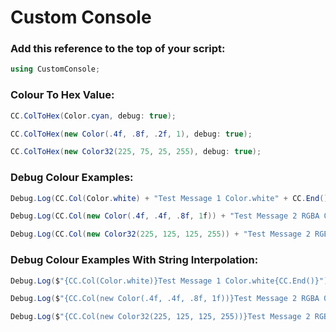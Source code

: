 # Custom Console #

### Add this reference to the top of your script: ###

```cs
using CustomConsole;
```

### Colour To Hex Value: ###


```cs
CC.ColToHex(Color.cyan, debug: true);
```

```cs
CC.ColToHex(new Color(.4f, .8f, .2f, 1), debug: true);
```

```cs
CC.ColToHex(new Color32(225, 75, 25, 255), debug: true);
```

### Debug Colour Examples: ###

```cs
Debug.Log(CC.Col(Color.white) + "Test Message 1 Color.white" + CC.End());
```

```cs
Debug.Log(CC.Col(new Color(.4f, .4f, .8f, 1f)) + "Test Message 2 RGBA 0-1" + CC.End());
```

```cs
Debug.Log(CC.Col(new Color32(225, 125, 125, 255)) + "Test Message 2 RGBA 0-255" + CC.End());
```

### Debug Colour Examples With String Interpolation: ###

```cs
Debug.Log($"{CC.Col(Color.white)}Test Message 1 Color.white{CC.End()}");
```

```cs
Debug.Log($"{CC.Col(new Color(.4f, .4f, .8f, 1f))}Test Message 2 RGBA 0-1{CC.End()}");
```

```cs
Debug.Log($"{CC.Col(new Color32(225, 125, 125, 255))}Test Message 2 RGBA 0-255{CC.End()}");
```
